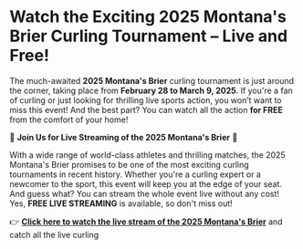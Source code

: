 # Watch the Exciting 2025 Montana's Brier Curling Tournament – Live and Free!

The much-awaited **2025 Montana's Brier** curling tournament is just around the corner, taking place from **February 28 to March 9, 2025**. If you're a fan of curling or just looking for thrilling live sports action, you won’t want to miss this event! And the best part? You can watch all the action **for FREE** from the comfort of your home!

🎯 **Join Us for Live Streaming of the 2025 Montana's Brier** 🎯

With a wide range of world-class athletes and thrilling matches, the 2025 Montana's Brier promises to be one of the most exciting curling tournaments in recent history. Whether you're a curling expert or a newcomer to the sport, this event will keep you at the edge of your seat. And guess what? You can stream the whole event live without any cost! Yes, **FREE LIVE STREAMING** is available, so don't miss out!

👉 [**Click here to watch the live stream of the 2025 Montana's Brier**](https://tinyurl.com/livestreamfreeo?st=2025montanasbrier&si=gh) and catch all the live curling
